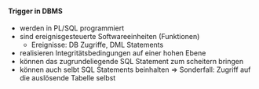 #### Trigger in DBMS
- werden in PL/SQL programmiert
- sind ereignisgesteuerte Softwareeinheiten (Funktionen)
	- Ereignisse: DB Zugriffe, DML Statements
- realisieren Integritätsbedingungen auf einer hohen Ebene
- können das zugrundeliegende SQL Statement zum scheitern bringen
- können auch selbt SQL Statements beinhalten
=> Sonderfall: Zugriff auf die auslösende Tabelle selbst
